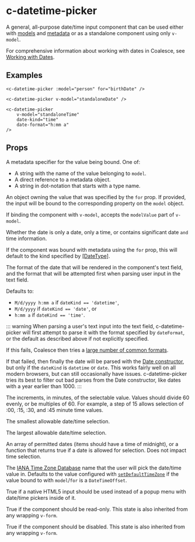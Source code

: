 # c-datetime-picker

<!-- MARKER:summary -->
    
A general, all-purpose date/time input component that can be used either with [models](/stacks/vue/layers/models.md) and [metadata](/stacks/vue/layers/metadata.md) or as a standalone component using only ``v-model``.

<!-- MARKER:summary-end -->

For comprehensive information about working with dates in Coalesce, see [Working with Dates](/topics/working-with-dates.md).


## Examples

``` vue-html
<c-datetime-picker :model="person" for="birthDate" />

<c-datetime-picker v-model="standaloneDate" />

<c-datetime-picker 
    v-model="standaloneTime" 
    date-kind="time"
    date-format="h:mm a"
/>
```

## Props

<Prop def="for?: string | DateProperty | DateValue" lang="ts" />

A metadata specifier for the value being bound. One of:
    
- A string with the name of the value belonging to `model`. 
- A direct reference to a metadata object.
- A string in dot-notation that starts with a type name.

<Prop def="model?: Model | DataSource" lang="ts" />

An object owning the value that was specified by the `for` prop. If provided, the input will be bound to the corresponding property on the `model` object.

<Prop def="modelValue?: Date" lang="ts" />

If binding the component with ``v-model``, accepts the ``modelValue`` part of ``v-model``.

<Prop def="dateKind?: 'date' | 'time' | 'datetime' = 'datetime'" lang="ts" />

Whether the date is only a date, only a time, or contains significant date `and` time information.

If the component was bound with metadata using the `for` prop, this will default to the kind specified by [[DateType]](/modeling/model-components/attributes/date-type.md).

<Prop def="dateFormat?: string" lang="ts" />

The format of the date that will be rendered in the component's text field, and the format that will be attempted first when parsing user input in the text field.

Defaults to:

- ``M/d/yyyy h:mm a`` if `dateKind == 'datetime'`, 
- ``M/d/yyyy`` if `dateKind == 'date'`, or 
- ``h:mm a`` if `dateKind == 'time'`.

::: warning
When parsing a user's text input into the text field, c-datetime-picker will first attempt to parse it with the format specified by `dateFormat`, or the default as described above if not explicitly specified.

If this fails, Coalesce then tries a [large number of common formats](https://github.com/IntelliTect/Coalesce/blob/1fb00c7de5e363aaf3c1a78f45af3b949b11dff4/src/coalesce-vue/test/utils.spec.ts#L5).

If that failed, then finally the date will be parsed with the [Date constructor](https://developer.mozilla.org/en-US/docs/Web/JavaScript/Reference/Global_Objects/Date/Date), but only if the `dateKind` is ``datetime`` or ``date``. This works fairly well on all modern browsers, but can still occasionally have issues. c-datetime-picker tries its best to filter out bad parses from the Date constructor, like dates with a year earlier than 1000.
:::

<Prop def="step?: number" lang="ts" />

The increments, in minutes, of the selectable value. Values should divide 60 evenly, or be multiples of 60. For example, a step of 15 allows selection of :00, :15, :30, and :45 minute time values.

<Prop def="min?: Date" lang="ts" />

The smallest allowable date/time selection.

<Prop def="max?: Date" lang="ts" />

The largest allowable date/time selection.

<Prop def="allowedDates?: Date[] | ((date: Date) => boolean)" lang="ts" />

An array of permitted dates (items should have a time of midnight),
or a function that returns true if a date is allowed for selection.
Does not impact time selection.

<Prop def="timeZone?: string" lang="ts" />

The [IANA Time Zone Database](https://en.wikipedia.org/wiki/List_of_tz_database_time_zones) name that the user will pick the date/time value in.
Defaults to the value configured with [`setDefaultTimeZone`](/stacks/vue/layers/models.md#setdefaulttimezone) if the value bound to with `model`/`for` is a `DateTimeOffset`.

<Prop def="native?: boolean" lang="ts" />

True if a native HTML5 input should be used instead of a popup menu with date/time pickers inside of it.

<Prop def="readonly?: boolean" lang="ts" />

True if the component should be read-only. This state is also inherited from any wrapping `v-form`.

<Prop def="disabled?: boolean" lang="ts" />

True if the component should be disabled. This state is also inherited from any wrapping `v-form`.


